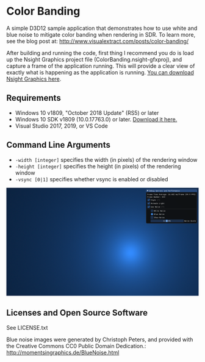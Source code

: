 # Color Banding

A simple D3D12 sample application that demonstrates how to use white and blue noise to mitigate color banding when rendering in SDR. To learn more, see the blog post at: http://www.visualextract.com/posts/color-banding/

After building and running the code, first thing I recommend you do is load up the Nsight Graphics project file (ColorBanding.nsight-gfxproj), and capture a frame of the application running. This will provide a clear view of exactly what is happening as the application is running. [You can download Nsight Graphics here](https://developer.nvidia.com/nsight-graphics).

## Requirements

* Windows 10 v1809, "October 2018 Update" (RS5) or later
* Windows 10 SDK v1809 (10.0.17763.0) or later. [Download it here.](https://developer.microsoft.com/en-us/windows/downloads/sdk-archive) 
* Visual Studio 2017, 2019, or VS Code

## Command Line Arguments

* `-width [integer]` specifies the width (in pixels) of the rendering window
* `-height [integer]` specifies the height (in pixels) of the rendering window
* `-vsync [0|1]` specifies whether vsync is enabled or disabled

![Release Mode](https://github.com/acmarrs/ColorBanding/blob/master/ColorBanding.png "Output")

## Licenses and Open Source Software

See LICENSE.txt

Blue noise images were generated by Christoph Peters, and provided with the Creative Commons CC0 Public Domain Dedication.: http://momentsingraphics.de/BlueNoise.html

